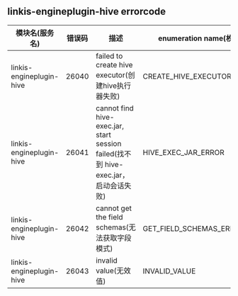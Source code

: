 ## linkis-engineplugin-hive errorcode


| 模块名(服务名)                 | 错误码   | 描述 | enumeration name(枚举)| Exception Class(类名)|
|--------------------------|-------| ---- |--------------|-----|
| linkis-engineplugin-hive | 26040 |failed to create hive executor(创建hive执行器失败)| CREATE_HIVE_EXECUTOR_ERROR   |HiveErrorCodeSummary|
| linkis-engineplugin-hive | 26041 |cannot find hive-exec.jar, start session failed(找不到 hive-exec.jar，启动会话失败)| HIVE_EXEC_JAR_ERROR |HiveErrorCodeSummary|
| linkis-engineplugin-hive | 26042 |cannot get the field schemas(无法获取字段模式)| GET_FIELD_SCHEMAS_ERROR |HiveErrorCodeSummary|
| linkis-engineplugin-hive | 26043 |invalid value(无效值)| INVALID_VALUE |HiveErrorCodeSummary|
